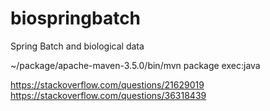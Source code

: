 # biospringbatch
Spring Batch and biological data


~/package/apache-maven-3.5.0/bin/mvn package exec:java

https://stackoverflow.com/questions/21629019
https://stackoverflow.com/questions/36318439